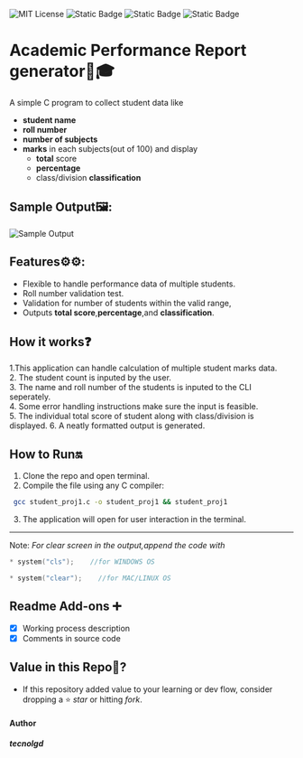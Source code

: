 ![MIT License](https://img.shields.io/github/license/tecnolgd/ACADEMIC-PERFORMANCE_GEN?style=flat)
![Static Badge](https://img.shields.io/badge/tools-Open_Source-blue)
![Static Badge](https://img.shields.io/badge/interface-CLI-white)
![Static Badge](https://img.shields.io/badge/version-v1.0-orange)


# Academic Performance  Report generator💯🎓

A simple C program to collect student data like 
* **student name**
* **roll number**
* **number of subjects**
* **marks** in each subjects(out of 100) 
and display
   * **total** score
   * **percentage** 
   * class/division **classification**

## Sample Output🖼️:

![Sample Output](output_screenshots/academic_report_output.png)

## Features⚙️⚙️:
* Flexible to handle performance data of multiple students.
* Roll number validation test.
* Validation for number of students  within the valid range,
* Outputs **total score**,**percentage**,and **classification**.

## How it works❓️
1.This application can handle calculation of multiple student marks data.    
2. The student count is inputed by the user.    
3. The name and roll number of the students is inputed to the CLI seperately.    
4. Some error handling instructions make sure the input is feasible.    
5. The individual total score of student along with class/division is displayed.    6. A neatly formatted output is generated.

## How to Run🔛
1) Clone the repo and open terminal.
3) Compile the file using any C compiler:
```bash
 gcc student_proj1.c -o student_proj1 && student_proj1
```
3) The application will open for user interaction in the terminal.
---
Note: *For clear screen in the output,append the code with*
```c
* system("cls");    //for WINDOWS OS

* system("clear");    //for MAC/LINUX OS  
```
## Readme Add-ons ➕️
- [x] Working process description
- [x] Comments in source code

## Value in this Repo💫?     
* If this repository added value to your learning or dev flow, consider dropping a ⭐ *star* or hitting *fork*.

#### Author
***tecnolgd***
